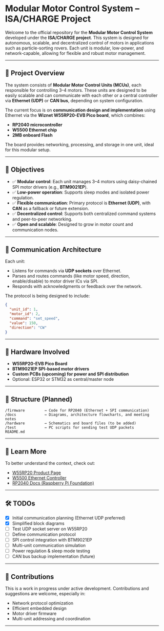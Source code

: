 # Modular Motor Control System – ISA/CHARGE Project

Welcome to the official repository for the **Modular Motor Control System** developed under the **ISA/CHARGE project**. This system is designed for autonomous, scalable, and decentralized control of motors in applications such as particle-sorting rovers. Each unit is modular, low-power, and network-capable, allowing for flexible and robust motor management.

---

## 🚀 Project Overview

The system consists of **Modular Motor Control Units (MCUs)**, each responsible for controlling 3–4 motors. These units are designed to be easily scalable and can communicate with each other or a central controller via **Ethernet (UDP)** or **CAN bus**, depending on system configuration.

The current focus is on **communication design and implementation** using Ethernet via the **Wiznet W55RP20-EVB Pico board**, which combines:

* **RP2040 microcontroller**
* **W5500 Ethernet chip**
* **2MB onboard Flash**

The board provides networking, processing, and storage in one unit, ideal for this modular setup.

---

## 🎯 Objectives

* ✅ **Modular control**: Each unit manages 3–4 motors using daisy-chained SPI motor drivers (e.g., **BTM9021EP**).
* ✅ **Low-power operation**: Supports sleep modes and isolated power regulation.
* ✅ **Flexible communication**: Primary protocol is **Ethernet (UDP)**, with **CAN** as a fallback or future extension.
* ✅ **Decentralized control**: Supports both centralized command systems and peer-to-peer networking.
* ✅ **Open and scalable**: Designed to grow in motor count and communication nodes.

---

## 📡 Communication Architecture

Each unit:

* Listens for commands via **UDP sockets** over Ethernet.
* Parses and routes commands (like motor speed, direction, enable/disable) to motor driver ICs via SPI.
* Responds with acknowledgments or feedback over the network.

The protocol is being designed to include:

```json
{
  "unit_id": 1,
  "motor_id": 2,
  "command": "set_speed",
  "value": 150,
  "direction": "CW"
}
```

---

## 🔧 Hardware Involved

* **W55RP20-EVB Pico Board**
* **BTM9021EP SPI-based motor drivers**
* **Custom PCBs (upcoming) for power and SPI distribution**
* Optional: ESP32 or STM32 as central/master node

---

## 📁 Structure (Planned)

```
/firmware         → Code for RP2040 (Ethernet + SPI communication)
/docs             → Diagrams, architecture flowcharts, and meeting notes
/hardware         → Schematics and board files (to be added)
/test             → PC scripts for sending test UDP packets
README.md
```

---

## 🧠 Learn More

To better understand the context, check out:

* [W55RP20 Product Page](https://docs.wiznet.io/Product/ioNIC/W55RP20)
* [W5500 Ethernet Controller](https://www.wiznet.io/product-item/w5500/)
* [RP2040 Docs (Raspberry Pi Foundation)](https://www.raspberrypi.com/documentation/microcontrollers/rp2040.html)

---

## 🛠️ TODOs

* [x] Initial communication planning (Ethernet UDP preferred)
* [x] Simplified block diagrams
* [ ] Test UDP socket server on W55RP20
* [ ] Define communication protocol
* [ ] SPI control integration with BTM9021EP
* [ ] Multi-unit communication simulation
* [ ] Power regulation & sleep mode testing
* [ ] CAN bus backup implementation (future)

---

## 🤝 Contributions

This is a work in progress under active development. Contributions and suggestions are welcome, especially in:

* Network protocol optimization
* Efficient embedded design
* Motor driver firmware
* Multi-unit addressing and coordination

---
